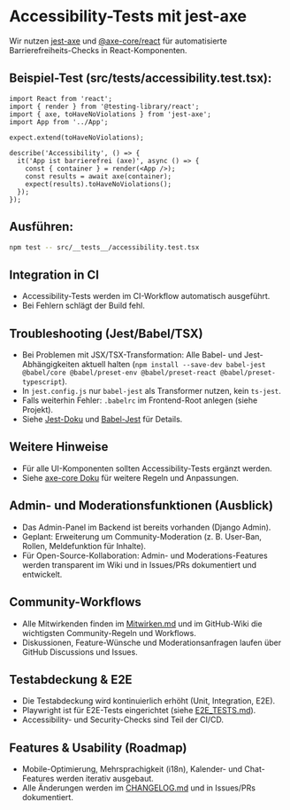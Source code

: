# Accessibility-Tests mit jest-axe

Wir nutzen [jest-axe](https://github.com/nickcolley/jest-axe) und [@axe-core/react](https://github.com/dequelabs/axe-core-npm) für automatisierte Barrierefreiheits-Checks in React-Komponenten.

## Beispiel-Test (src/__tests__/accessibility.test.tsx):

```tsx
import React from 'react';
import { render } from '@testing-library/react';
import { axe, toHaveNoViolations } from 'jest-axe';
import App from '../App';

expect.extend(toHaveNoViolations);

describe('Accessibility', () => {
  it('App ist barrierefrei (axe)', async () => {
    const { container } = render(<App />);
    const results = await axe(container);
    expect(results).toHaveNoViolations();
  });
});
```

## Ausführen:

```bash
npm test -- src/__tests__/accessibility.test.tsx
```

## Integration in CI
- Accessibility-Tests werden im CI-Workflow automatisch ausgeführt.
- Bei Fehlern schlägt der Build fehl.

## Troubleshooting (Jest/Babel/TSX)
- Bei Problemen mit JSX/TSX-Transformation: Alle Babel- und Jest-Abhängigkeiten aktuell halten (`npm install --save-dev babel-jest @babel/core @babel/preset-env @babel/preset-react @babel/preset-typescript`).
- In `jest.config.js` nur `babel-jest` als Transformer nutzen, kein `ts-jest`.
- Falls weiterhin Fehler: `.babelrc` im Frontend-Root anlegen (siehe Projekt).
- Siehe [Jest-Doku](https://jestjs.io/docs/getting-started#using-typescript) und [Babel-Jest](https://github.com/babel/jest) für Details.

## Weitere Hinweise
- Für alle UI-Komponenten sollten Accessibility-Tests ergänzt werden.
- Siehe [axe-core Doku](https://github.com/dequelabs/axe-core-npm) für weitere Regeln und Anpassungen.

## Admin- und Moderationsfunktionen (Ausblick)
- Das Admin-Panel im Backend ist bereits vorhanden (Django Admin).
- Geplant: Erweiterung um Community-Moderation (z. B. User-Ban, Rollen, Meldefunktion für Inhalte).
- Für Open-Source-Kollaboration: Admin- und Moderations-Features werden transparent im Wiki und in Issues/PRs dokumentiert und entwickelt.

## Community-Workflows
- Alle Mitwirkenden finden im [Mitwirken.md](./docs/Mitwirken.md) und im GitHub-Wiki die wichtigsten Community-Regeln und Workflows.
- Diskussionen, Feature-Wünsche und Moderationsanfragen laufen über GitHub Discussions und Issues.

## Testabdeckung & E2E
- Die Testabdeckung wird kontinuierlich erhöht (Unit, Integration, E2E).
- Playwright ist für E2E-Tests eingerichtet (siehe [E2E_TESTS.md](./docs/E2E_TESTS.md)).
- Accessibility- und Security-Checks sind Teil der CI/CD.

## Features & Usability (Roadmap)
- Mobile-Optimierung, Mehrsprachigkeit (i18n), Kalender- und Chat-Features werden iterativ ausgebaut.
- Alle Änderungen werden im [CHANGELOG.md](./docs/CHANGELOG.md) und in Issues/PRs dokumentiert.
